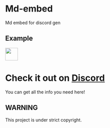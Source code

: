 


# Md-embed
Md embed for discord gen

## Example

<a href="https://discord.gg/BrnAvMps"><img src="https://md-embed-site.dragonhunter1.repl.co/api/v1?tg=MD-STATS&hash=3830" height="40"></a>

# Check it out on [Discord](https://discord.gg/BrnAvMps)
You can get all the info you need here!









## WARNING
This project is under strict copyright.

